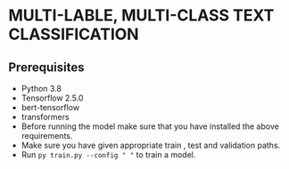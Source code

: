 # MULTI-LABLE, MULTI-CLASS TEXT CLASSIFICATION
## Prerequisites
- Python 3.8
- Tensorflow 2.5.0
- bert-tensorflow
- transformers
- Before running the model make sure that you have installed the above requirements.
- Make sure you have given appropriate train , test and validation paths.
- Run ```py train.py --config " "``` to train a model.

